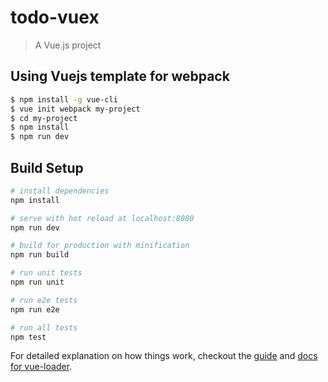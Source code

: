 # todo-vuex

> A Vue.js project

## Using Vuejs template for webpack

```bash
$ npm install -g vue-cli
$ vue init webpack my-project
$ cd my-project
$ npm install
$ npm run dev
```
## Build Setup

``` bash
# install dependencies
npm install

# serve with hot reload at localhost:8080
npm run dev

# build for production with minification
npm run build

# run unit tests
npm run unit

# run e2e tests
npm run e2e

# run all tests
npm test
```

For detailed explanation on how things work, checkout the [guide](http://vuejs-templates.github.io/webpack/) and [docs for vue-loader](http://vuejs.github.io/vue-loader).
